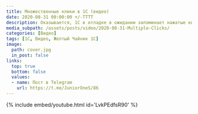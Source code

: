 ```yaml
---
title: Множественные клики в 1С (видео)
date: 2020-08-31 00:00:00 +/-TTTT
description: Оказывается, 1С в отладке в ожидании запоминает нажатые кнопки, а потом выполняет их поочерёдно. 😅
media_subpath: /assets/posts/video/2020-08-31-Multiple-Clicks/
categories: [Видео]
tags: [1С, Видео, Желтый Чайник 1С]
image:
  path: cover.jpg
  in_post: false
links:
  top: true
  bottom: false
  values:
  - name: Пост в Telegram
    url: https://t.me/JuniorOneS/86
---
```


{% include embed/youtube.html id='LvkPEdfsR90' %}
